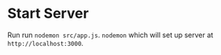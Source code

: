 # Start Server

Run run `nodemon src/app.js`. `nodemon` which will set up server at `http://localhost:3000`.